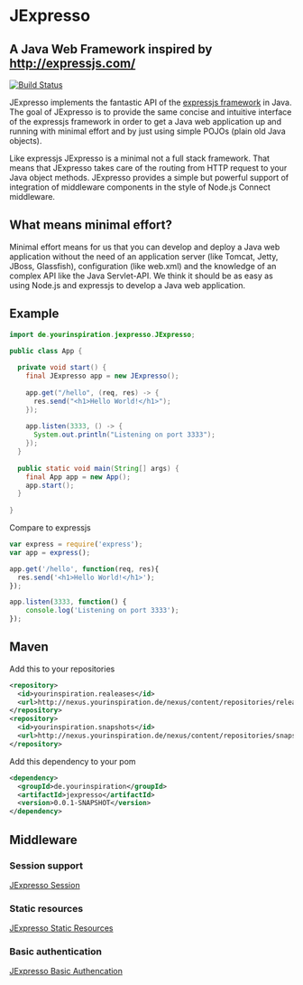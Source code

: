 # JExpresso

## A Java Web Framework inspired by http://expressjs.com/

[![Build Status](https://travis-ci.org/Yourinspiration/jexpresso.svg?branch=master)](https://travis-ci.org/Yourinspiration/jexpresso)

JExpresso implements the fantastic API of the [expressjs framework](http://expressjs.com) in Java. The goal of JExpresso is to provide the same concise and intuitive interface of the expressjs framework in order to get a Java web application up and running with minimal effort and by just using simple POJOs (plain old Java objects).

Like expressjs JExpresso is a minimal not a full stack framework. That means that JExpresso takes care of the routing from HTTP request to your Java object methods. JExpresso provides a simple but powerful support of integration of middleware components in the style of Node.js Connect middleware.

## What means minimal effort?

Minimal effort means for us that you can develop and deploy a Java web application without the need of an application server (like Tomcat, Jetty, JBoss, Glassfish), configuration (like web.xml) and the knowledge of an complex API like the Java Servlet-API. We think it should be as easy as using Node.js and expressjs to develop a Java web application.

## Example

```java
import de.yourinspiration.jexpresso.JExpresso;

public class App {
  
  private void start() {
    final JExpresso app = new JExpresso();
    
    app.get("/hello", (req, res) -> {
      res.send("<h1>Hello World!</h1>");
    });
    
    app.listen(3333, () -> {
      System.out.println("Listening on port 3333");
    });
  }
  
  public static void main(String[] args) {
  	final App app = new App();
  	app.start();
  }
  
}
```

Compare to expressjs

```javascript
var express = require('express');
var app = express();

app.get('/hello', function(req, res){
  res.send('<h1>Hello World!</h1>');
});

app.listen(3333, function() {
    console.log('Listening on port 3333');
});
```

## Maven

Add this to your repositories

```xml
<repository>
  <id>yourinspiration.realeases</id>
  <url>http://nexus.yourinspiration.de/nexus/content/repositories/releases/</url>
</repository>
<repository>
  <id>yourinspiration.snapshots</id>
  <url>http://nexus.yourinspiration.de/nexus/content/repositories/snapshots/</url>
</repository>
```

Add this dependency to your pom

```xml
<dependency>
  <groupId>de.yourinspiration</groupId>
  <artifactId>jexpresso</artifactId>
  <version>0.0.1-SNAPSHOT</version>
</dependency>
```

## Middleware

### Session support

[JExpresso Session](https://github.com/Yourinspiration/jexpresso-session)

### Static resources

[JExpresso Static Resources](https://github.com/Yourinspiration/jexpresso-static-resources)

### Basic authentication

[JExpresso Basic Authencation](https://github.com/Yourinspiration/jexpresso-basic-auth)
